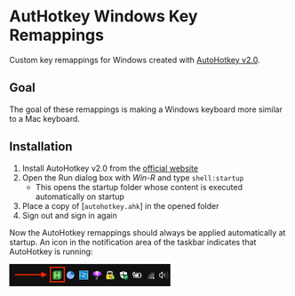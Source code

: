 # AutHotkey Windows Key Remappings

Custom key remappings for Windows created with [AutoHotkey v2.0](https://www.autohotkey.com/).

## Goal

The goal of these remappings is making a Windows keyboard more similar to a Mac keyboard.

## Installation

1. Install AutoHotkey v2.0 from the [official website](https://www.autohotkey.com/)
1. Open the Run dialog box with _Win-R_ and type `shell:startup`
   - This opens the startup folder whose content is executed automatically on startup
1. Place a copy of [`autohotkey.ahk`] in the opened folder
1. Sign out and sign in again

Now the AutoHotkey remappings should always be applied automatically at startup. An icon in the notification area of the taskbar indicates that AutoHotkey is running:

![](taskbar-icon.png)
